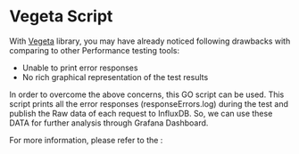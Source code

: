 # Vegeta Script

With [Vegeta](https://github.com/tsenart/vegeta) library, you may have already noticed following drawbacks with comparing to other Performance testing tools:

* Unable to print error responses
* No rich graphical representation of the test results

In order to overcome the above concerns, this GO script can be used. This script prints all the error responses (responseErrors.log)
during the test and publish the Raw data of each request to InfluxDB. So, we can use these DATA for further analysis through Grafana Dashboard.

For more information, please refer to the : 